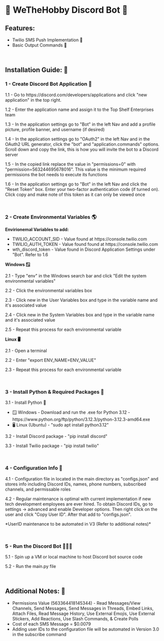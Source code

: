 <h1>🤖 WeTheHobby Discord Bot 🤖</h1>
<h2>Features:</h2>
<ul>
    <li>Twilio SMS Push Implementation 📱</li>
    <li>Basic Output Commands 📝</li>
</ul>

<br>

<h2>Installation Guide: 📜</h2>

<h3>1 - Create Discord Bot Application 🤖</h3>
<p>1.1 - Go to <a>https://discord.com/developers/applications</a> and click "new application" in the top right. </p>
<p>1.2 - Enter the application name and assign it to the Top Shelf Enterprises team </p>
<p>1.3 -  In the application settings go to "Bot" in the left Nav and add a profile picture, profile banner, and username (if desired)</p>
<p>1.4 - In the application settings go to "OAuth2" in the left Nav and in the OAuth2 URL generator, click the "bot" and "application.commands" options. Scroll down and copy the link, this is how you will invite the bot to a Discord server</p> 
<p>1.5 - In the copied link replace the value in "permissions=0" with "permission=563244695678016". This value is the minimum required permissions the bot needs to execute its functions</p>
<p>1.6 - In the application settings go to "Bot" in the left Nav and click the "Reset Token" box. Enter your two-factor authentication code (if turned on). Click copy and make note of this token as it can only be viewed once</p>

<br>

<h3>2 - Create Environmental Variables 🌎</h3>

<p><b>Envirionemal Variables to add:</b></p>
<ul>
    <li>TWILIO_ACCOUNT_SID - Value found at <a>https://console.twilio.com</a></li>
    <li>TWILIO_AUTH_TOKEN - Value found found at <a>https://console.twilio.com</a></li>
    <li>wth_discord_token - Value found in Discord Application Settings under "Bot". Refer to 1.6</li>
</ul>

<p><b>Windows 🪟</b></p>
<p>2.1 - Type "env" in the Windows search bar and click "Edit the system environmental variables"</p>
<p>2.2 - Click the environmental variables box</p>
<p>2.3 - Click new in the User Variables box and type in the variable name and it's associated value</p>
<p>2.4 - Click new in the System Variables box and type in the variable name and it's associated value</p>
<p>2.5 - Repeat this process for each environmental variable</p>

<p><b>Linux 🖥️</b></p>
<p>2.1 - Open a terminal</p>
<p>2.2 - Enter "export ENV_NAME=ENV_VALUE"</p>
<p>2.3 - Repeat this process for each environmental variable</p>

<br>

<h3>3 - Install Python & Required Packages 🐍</h3>
<p>3.1 - Install Python 🐍</p>
    <ul>
        <li>🪟 Windows - Download and run the .exe for Python 3.12 - <a>https://www.python.org/ftp/python/3.12.3/python-3.12.3-amd64.exe</a>
        <li>🖥️ Linux (Ubuntu) - "sudo apt install python3.12"</li>
    </ul>
<p>3.2 - Install Discord package - "pip install discord"</p>
<p>3.3 - Install Twilio package - "pip install twilio"</p>

<br>

<h3>4 - Configuration Info 🔐</h3>
<p>4.1 - Configuration file in located in the main directory as "configs.json" and stores info including Discord IDs, names, phone numbers, subscribed channels, and permissable roles</p>
<p>4.2 - Regular maintenance is optimal with current implementation if new tech development employees are ever hired. To obtain Discord IDs, go to settings -> advanced and enable Developer options. Then right click on the user and click "Copy User ID". After that add to "configs.json".</p>
<p>*UserID maintenance to be automated in V3 (Refer to additional notes)*</p>

<br>

<h3>5 - Run the Discord Bot 🏃‍♂️💨</h3>
<p>5.1 - Spin up a VM or local machine to host Discord bot source code</p>
<p>5.2 - Run the main.py file</p>

<br>

<h2>Additional Notes: 📎</h2>
<ul>
    <li>Permissions Value (563364418145344) -  Read Messages/View Channels, Send Messages, Send Messages in Threads, Embed Links, Attach Files, Read Message History, Use External Emojis, Use External Stickers, Add Reactions, Use Slash Commands, & Create Polls</li>
    <li>Cost of each SMS Message = $0.0079</li>
    <li>Adding user IDs to the configuration file will be automated in Version 3.0 in the subscribe command</li>
</ul>
